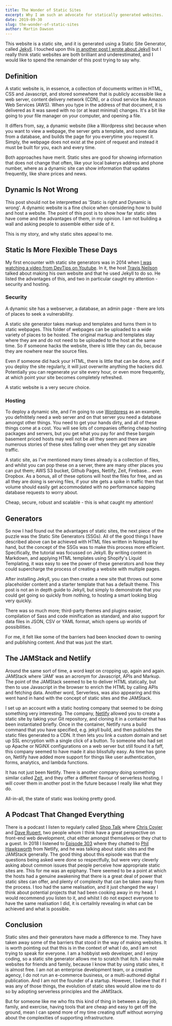 ```yaml
---
title: The Wonder of Static Sites
excerpt: Why I am such an advocate for statically generated websites.
date: 2019-09-30
slug: the-wonder-of-static-sites
author: Martin Dawson
---
```


This website is a static site, and it is generated using a Static Site Generator, called [Jekyll](https://jekyllrb.com/). I touched upon this [in another post I wrote about Jekyll](https://prettystatic.com/2019/09/20/getting-started-with-jekyll/) but I really think static websites are both brilliant and underestimated, and I would like to spend the remainder of this post trying to say why.

## Definition

A static website is, in essence, a collection of documents written in HTML, CSS and Javascript, and stored somewhere that is publicly accessible like a web server, content delivery network (CDN), or a cloud service like Amazon Web Services (AWS). When you type in the address of that document, it is delivered as it was saved with no (or at least minimal) changes. It's a bit like going to your file manager on your computer, and opening a file.

It differs from, say, a dynamic website (like a Wordpress site) because when you want to view a webpage, the server gets a template, and some data from a database, and builds the page for you everytime you request it. Simply, the webpage does not exist at the point of request and instead it must be built for you, each and every time.

Both approaches have merit. Static sites are good for showing information that does not change that often, like your local bakerys address and phone number, where as a dynamic site can show information that updates frequently, like share prices and news.

## Dynamic Is Not Wrong

This post should not be interpretted as 'Static is right and Dynamic is wrong'. A dynamic website is a fine choice when considering how to build and host a website. The point of this post is to show how far static sites have come and the advantages of them, in my opinion. I am not building a wall and asking people to assemble either side of it.

This is my story, and why static sites appeal to me.

## Static Is More Flexible These Days

My first encounter with static site generators was in 2014 when [I was watching a video from DevTips on Youtube](https://www.youtube.com/watch?v=iWowJBRMtpc&t=2s). In it, the host [Travis Neilson](http://travisneilson.com/) talked about making his own website and that he used Jekyll to do so. He listed the advantages of this, and two in particular caught my attention - security and hosting.

### Security

A dynamic site has a webserver, a database, an admin page - there are lots of places to seek a vulnerability.

A static site generator takes markup and templates and turns them in to static webpages. This folder of webpages can be uploaded to a wide variety of places to be hosted. The original markup and templates stay where they are and do not need to be uploaded to the host at the same time. So if someone hacks the website, there is little they can do, because they are nowhere near the source files. 

Even if someone did hack your HTML, there is little that can be done, and if you deploy the site regularly, it will just overwrite anything the hackers did. Potentially you can regenerate yur site every hour, or even more frequently, at which point your site becomes completely refreshed.

A static website is a very secure choice.

### Hosting

To deploy a dynamic site, and I'm going to use [Wordpress](https://wordpress.org) as an example, you defnititely need a web server and on that server you need a database amongst other things. You need to get your hands dirty, and all of these things come at a cost. You will see lots of companies offering cheap hosting packages and servers, but you get what you pay for and these bargain basement priced hosts may well not be all they seem and there are numerous stories of these sites falling over when they get any sizeable traffic.

A static site, as I've mentioned many times already is a collection of files, and whilst you can pop these on a server, there are many other places you can put them; AWS S3 bucket, Github Pages, Netlify, Zeit, Firebase... even Dropbox. As a bonus, all of these options will host the files for free, and as all they are doing is serving files, if your site gets a spike in traffic then that volume should easily get accommodated with no performance sapping database requests to worry about.

Cheap, secure, robust and scalable - this is what caught my attention!

## Generators

So now I had found out the advantages of static sites, the next piece of the puzzle was the Static Site Generators (SSGs). All of the good things I have described above can be achieved with HTML files written in Notepad by hand, but the concept of the SSGs was to make this process more efficient. Specifically, the tutorial was focussed on Jekyll. By writing content in Markdown, and applying HTML templates using Shopify's Liquid Templating, it was easy to see the power of these generators and how they could supercharge the process of creating a website with multiple pages.

After installing Jekyll, you can then create a new site that throws out some placeholder content and a starter template that has a default theme. This post is not an in depth guide to Jekyll, but simply to demonstrate that you could get going so quickly from nothing, to hosting a smart looking blog very quickly. 

There was so much more; third-party themes and plugins easier, compilation of Sass and code minification as standard, and also support for data files in JSON, CSV or YAML format, which opens up worlds of possibilities.

For me, it felt like some of the barriers had been knocked down to owning and publishing content. And that was just the start.

## The JAMStack and Netlify

Around the same sort of time, a word kept on cropping up, again and again. JAMStack where 'JAM' was an acronym for Javascript, APIs and Markup. The point of the JAMStack seemed to be to deliver HTML statically, but then to use Javascript in the browser to enrich the HTML by calling APIs and fetching data. Another word, Serverless, was also appearing and this went hand in hand with the concept of static sites and the JAMStack. 

I set up an account with a static hosting company that seemed to be doing something very interesting. The company, [Netlify](https://netlify.com) allowed you to create a static site by taking your Git repository, and cloning it in a container that has been instantiated briefly. Once in the container, Netlify runs a build command that you have specified, e.g. jekyll build, and then publishes the static files generated to a CDN. It then lets you link a custom domain and set up SSL encryption with a single click of a button. To someone who had set up Apache or NGiNX configurations on a web server but still found it a faff, this company seemed to have made it also blissfully easy. As time has gone on, Netlify have added more support for things like user authentication, forms, analytics, and lambda functions.

It has not just been Netlify. There is another company doing something similar called [Zeit](https://zeit.co), and they offer a different flavour of serverless hosting. I will cover them in another post in the future because I really like what they do. 

All-in-all, the state of static was looking pretty good.

## A Podcast That Changed Everything

There is a podcast I listen to regularly called [Shop Talk](https://shoptalkshow.com/) where [Chris Coyier](https://chriscoyier.net/) and [Dave Rupert](https://daverupert.com/), two people whom I think have a great perspective on front-end web development, chat either amongst themselves or they chat to a guest. In 2018 I listened to [Episode 303](https://shoptalkshow.com/episodes/303-jam-stack-phil-hawksworth/) where they chatted to [Phil Hawksworth](https://www.hawksworx.com/) from Netlify, and he was talking about static sites and the JAMStack generally. The good thing about this episode was that the questions being asked were done so respectfully, but were very cleverly asking about common issues that people perceive how appropriate static sites are. This for me was an epiphany. There seemed to be a point at which the hosts had a genuine awakening that there is a great deal of power that static sites can offer, and plenty of complexity that can be taken away from the process. I too had the same realisation, and it just changed the way I think about potential projects that had been cooking away in my head. I would recommend you listen to it, and whilst I do not expect everyone to have the same realisation I did, it is certailnly revealing in what can be achieved and what is possible. 

## Conclusion

Static sites and their generators have made a difference to me. They have taken away some of the barriers that stood in the way of making websites. It is worth pointing out that this is in the context of what I do, and I am not trying to speak for everyone. I am a hobbyist web developer, and I enjoy coding, so a static site generator allows me to scratch that itch. I also make websites for friends and family, because I know that by using static sites, it is almost free. I am not an enterprise development team, or a creative agency, I do not run an e-commerce business, or a multi-authored digital publication. And I am not the founder of a startup. However, I believe that if I was any of those things, the evolution of static sites would allow me to do so by adopting serverless principles and the JAMStack.

But for someone like me who fits this kind of thing in between a day job, family, and exercise, having tools that are cheap and easy to get off the ground, mean I can spend more of my time creating stuff without worrying about the complexities of supporting infrastructure.

